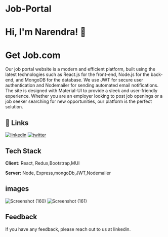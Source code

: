 # Job-Portal

# Hi, I'm Narendra! 👋


# Get Job.com
Our job portal website is a modern and efficient platform, built using the latest technologies such as React.js for the front-end, Node.js for the back-end, and MongoDB for the database. We use JWT for secure user authentication and Nodemailer for sending automated email notifications. The site is designed with Material-UI to provide a sleek and user-friendly experience. Whether you are an employer looking to post job openings or a job seeker searching for new opportunities, our platform is the perfect solution. 


## 🔗 Links
[![linkedin](https://img.shields.io/badge/linkedin-0A66C2?style=for-the-badge&logo=linkedin&logoColor=white)](https://linkedin.com/in/narendra-chaudhary-8ba622168)
[![twitter](https://img.shields.io/badge/instagram-1DA1F2?style=for-the-badge&logo=instagram&logoColor=white)](https://www.instagram.com/narendrachaudhary5950/)


## Tech Stack

**Client:** React, Redux,Bootstrap,MUI

**Server:** Node, Express,mongoDb,JWT,Nodemailer

## images

![Screenshot (160)](https://user-images.githubusercontent.com/56558153/213000147-0bf84524-1425-4e82-9235-48681dbb5e0e.png)
![Screenshot (161)](https://user-images.githubusercontent.com/56558153/213000191-d78479ac-f6e2-4d27-94a4-fba0622a4fb6.png)

## Feedback

If you have any feedback, please reach out to us at linkedin.





